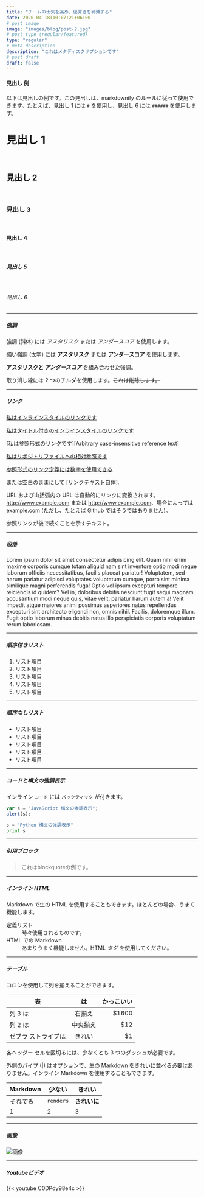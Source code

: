 ```yaml
---
title: "チームの士気を高め、優秀さを称賛する"
date: 2020-04-18T10:07:21+06:00
# post image
image: "images/blog/post-2.jpg"
# post type (regular/featured)
type: "regular"
# meta description
description: "これはメタディスクリプションです"
# post draft
draft: false
---
```



#### 見出し 例

以下は見出しの例です。この見出しは、markdownify のルールに従って使用できます。たとえば、見出し 1 には `#` を使用し、見出し 6 には `######` を使用します。

# 見出し 1 
<br>

## 見出し 2 

<br>

### 見出し 3 

<br>

#### 見出し 4 

<br>

##### 見出し 5 

<br>

###### 見出し 6


<hr>

##### 強調

強調 (斜体) には *アスタリスク* または _アンダースコア_ を使用します。

強い強調 (太字) には **アスタリスク** または __アンダースコア__ を使用します。

**アスタリスクと _アンダースコア_** を組み合わせた強調。

取り消し線には 2 つのチルダを使用します。~~これは削除します。~~

<hr>

##### リンク
[私はインラインスタイルのリンクです](https://www.google.com)

[私はタイトル付きのインラインスタイルのリンクです](https://www.google.com "Google's Homepage")

[私は参照形式のリンクです][Arbitrary case-insensitive reference text]

[私はリポジトリファイルへの相対参照です](../blob/master/LICENSE)

[参照形式のリンク定義には数字を使用できる][1]

または空白のままにして [リンクテキスト自体].

URL および山括弧内の URL は自動的にリンクに変換されます。
http://www.example.com または <http://www.example.com>、場合によっては
example.com (ただし、たとえば Github ではそうではありません)。

参照リンクが後で続くことを示すテキスト。

[任意の大文字と小文字を区別しない参照テキスト]: https://www.themefisher.com
[1]: https://gethugothemes.com
[リンク テキスト自体]: https://www.getjekyllthemes.com

<hr>

##### 段落

Lorem ipsum dolor sit amet consectetur adipisicing elit. Quam nihil enim maxime corporis cumque totam aliquid nam sint inventore optio modi neque laborum officiis necessitatibus, facilis placeat pariatur! Voluptatem, sed harum pariatur adipisci voluptates voluptatum cumque, porro sint minima similique magni perferendis fuga! Optio vel ipsum excepturi tempore reiciendis id quidem? Vel in, doloribus debitis nesciunt fugit sequi magnam accusantium modi neque quis, vitae velit, pariatur harum autem a! Velit impedit atque maiores animi possimus asperiores natus repellendus excepturi sint architecto eligendi non, omnis nihil. Facilis, doloremque illum. Fugit optio laborum minus debitis natus illo perspiciatis corporis voluptatum rerum laboriosam.

<hr>

##### 順序付きリスト

1. リスト項目
2. リスト項目
3. リスト項目
4. リスト項目
5. リスト項目

<hr>

##### 順序なしリスト

* リスト項目
* リスト項目
* リスト項目
* リスト項目
* リスト項目

<hr>

##### コードと構文の強調表示

インライン `コード` には `バックティック` が付きます。

```javascript
var s = "JavaScript 構文の強調表示";
alert(s);
```
 
```python
s = "Python 構文の強調表示"
print s
```

<hr>

##### 引用ブロック

> これはblockquoteの例です。

<hr>

##### インライン HTML

Markdown で生の HTML を使用することもできます。ほとんどの場合、うまく機能します。

<dl>
<dt>定義リスト</dt>
<dd>時々使用されるものです。</dd>

<dt>HTML での Markdown</dt>
<dd>あまりうまく機能しません。HTML <em>タグ</em> を使用してください。</dd>
</dl>


<hr>

##### テーブル

コロンを使用して列を揃えることができます。

| 表 | は | かっこいい |
| ------------- |:-------------:| -----:|
| 列 3 は | 右揃え | $1600 |
| 列 2 は | 中央揃え | $12 |
| ゼブラ ストライプは | きれい | $1 |

各ヘッダー セルを区切るには、少なくとも 3 つのダッシュが必要です。

外側のパイプ (|) はオプションで、生の Markdown をきれいに並べる必要はありません。インライン Markdown を使用することもできます。

Markdown | 少ない | きれい
--- | --- | ---
*それでも* | `renders` | **きれいに**
1 | 2 | 3

<hr>

##### 画像

![画像](../../images/blog/post-6.jpg)

<hr>

##### Youtubeビデオ

{{< youtube C0DPdy98e4c >}}